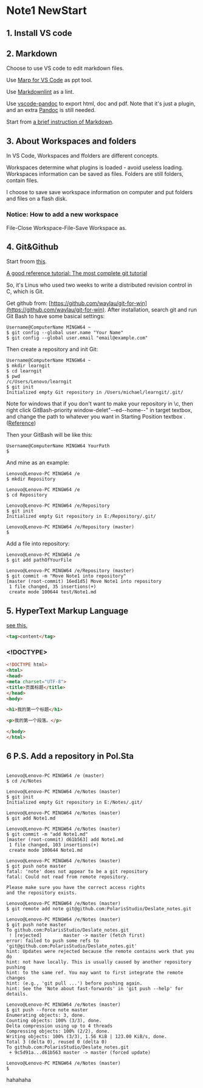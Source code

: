# Note1 NewStart #

## 1. Install VS code ##

## 2. Markdown ##

Choose to use VS code to edit markdown files.

Use [Marp for VS Code](https://marketplace.visualstudio.com/items?itemName=marp-team.marp-vscode) as ppt tool.

Use [Markdownlint](https://marketplace.visualstudio.com/items?itemName=DavidAnson.vscode-markdownlint) as a lint.

Use [vscode-pandoc](https://marketplace.visualstudio.com/items?itemName=DougFinke.vscode-pandoc) to export html, doc and pdf. Note that it's just a plugin, and an extra [Pandoc](https://pan.baidu.com/s/1slawmr7) is still needed.

Start from [a brief instruction of Markdown](https://mazhuang.org/2018/09/06/markdown-intro/ "A brief instruction of Markdown").

## 3. About Workspaces and folders ##

In VS Code, Workspaces and ffolders are different concepts.

Workspaces determine what plugins is loaded - avoid useless loading. Workspaces information can be saved as files. Folders are still folders, contain files.

I choose to save save workspace information on computer and put folders and files on a flash disk.

### Notice: How to add a new workspace ###

File-Close Workspace-File-Save Workspace as.

## 4. Git&Github ##

Start froom [this](https://www.liaoxuefeng.com/wiki/896043488029600/896202815778784).

[A good reference tutorial: The most complete git tutorial](https://blog.csdn.net/yangstarss/article/details/80691775)

So, it's Linus who used two weeks to write a distributed revision control in C, which is Git.

Get github from: [https://github.com/waylau/git-for-win](https://github.com/waylau/git-for-win).
After installation, search git and run Git Bash to have some basical settings:

```git
Username@ComputerName MINGW64 ~
$ git config --global user.name "Your Name"
$ git config --global user.email "email@example.com"
```

Then create a repository and init Git:

```git
Username@ComputerName MINGW64 ~
$ mkdir learngit
$ cd learngit
$ pwd
/c/Users/Lenovo/learngit
$ git init
Initialized empty Git repository in /Users/michael/learngit/.git/
```

Note for windows that if you don't want to make your repository in \c, then right click GitBash-priority window-delet"--ed--home--" in target textbox, and change the path to whatever you want in Starting Position textbox . ([Reference](https://blog.csdn.net/nima1994/article/details/51960101))

Then your GitBash will be like this:

```git
Username@ComputerName MINGW64 YourPath
$
```

And mine as an example:

```git
Lenovo@Lenovo-PC MINGW64 /e
$ mkdir Repository

Lenovo@Lenovo-PC MINGW64 /e
$ cd Repository

Lenovo@Lenovo-PC MINGW64 /e/Repository
$ git init
Initialized empty Git repository in E:/Repository/.git/

Lenovo@Lenovo-PC MINGW64 /e/Repository (master)
$
```

Add a file into repository:

```git
Lenovo@Lenovo-PC MINGW64 /e
$ git add pathOfYourFile

Lenovo@Lenovo-PC MINGW64 /e/Repository (master)
$ git commit -m "Move Note1 into repository"
[master (root-commit) 16ed1d5] Move Note1 into repository
 1 file changed, 35 insertions(+)
 create mode 100644 test/Note1.md
```

## 5. HyperText Markup Language ##

[see this.](https://www.runoob.com/html/html-intro.html)

```HTML
<tag>content</tag>
```

### <!DOCTYPE> ###

```HTML
<!DOCTYPE html>
<html>
<head>
<meta charset="UTF-8">
<title>页面标题</title>
</head>
<body>

<h1>我的第一个标题</h1>

<p>我的第一个段落。</p>

</body>
</html>
```

## 6 P.S. Add a repository in Pol.Sta ##

```git

Lenovo@Lenovo-PC MINGW64 /e (master)
$ cd /e/Notes

Lenovo@Lenovo-PC MINGW64 /e/Notes (master)
$ git init
Initialized empty Git repository in E:/Notes/.git/

Lenovo@Lenovo-PC MINGW64 /e/Notes (master)
$ git add Note1.md

Lenovo@Lenovo-PC MINGW64 /e/Notes (master)
$ git commit -m "add Note1.md"
[master (root-commit) d61b563] add Note1.md
 1 file changed, 103 insertions(+)
 create mode 100644 Note1.md

Lenovo@Lenovo-PC MINGW64 /e/Notes (master)
$ git push note master
fatal: 'note' does not appear to be a git repository
fatal: Could not read from remote repository.

Please make sure you have the correct access rights
and the repository exists.

Lenovo@Lenovo-PC MINGW64 /e/Notes (master)
$ git remote add note git@github.com:PolarisStudio/Deslate_notes.git

Lenovo@Lenovo-PC MINGW64 /e/Notes (master)
$ git push note master
To github.com:PolarisStudio/Deslate_notes.git
 ! [rejected]        master -> master (fetch first)
error: failed to push some refs to 'git@github.com:PolarisStudio/Deslate_notes.git'
hint: Updates were rejected because the remote contains work that you do
hint: not have locally. This is usually caused by another repository pushing
hint: to the same ref. You may want to first integrate the remote changes
hint: (e.g., 'git pull ...') before pushing again.
hint: See the 'Note about fast-forwards' in 'git push --help' for details.

Lenovo@Lenovo-PC MINGW64 /e/Notes (master)
$ git push --force note master
Enumerating objects: 3, done.
Counting objects: 100% (3/3), done.
Delta compression using up to 4 threads
Compressing objects: 100% (2/2), done.
Writing objects: 100% (3/3), 1.56 KiB | 123.00 KiB/s, done.
Total 3 (delta 0), reused 0 (delta 0)
To github.com:PolarisStudio/Deslate_notes.git
 + 9c5d91a...d61b563 master -> master (forced update)

Lenovo@Lenovo-PC MINGW64 /e/Notes (master)
$
```

hahahaha
